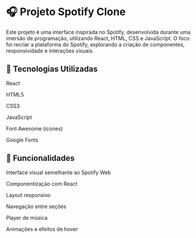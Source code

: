 # 🎧 Projeto Spotify Clone

Este projeto é uma interface inspirada no Spotify, desenvolvida durante uma imersão de programação, utilizando React, HTML, CSS e JavaScript. O foco foi recriar a plataforma do Spotify, explorando a criação de componentes, responsividade e interações visuais.

## 🚀 Tecnologias Utilizadas

React

HTML5

CSS3

JavaScript

Font Awesome (ícones)

Google Fonts

## 🎨 Funcionalidades
Interface visual semelhante ao Spotify Web

Componentização com React

Layout responsivo

Navegação entre seções

Player de música

Animações e efeitos de hover
